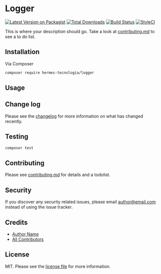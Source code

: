 # Logger

[![Latest Version on Packagist][ico-version]][link-packagist]
[![Total Downloads][ico-downloads]][link-downloads]
[![Build Status][ico-travis]][link-travis]
[![StyleCI][ico-styleci]][link-styleci]

This is where your description should go. Take a look at [contributing.md](contributing.md) to see a to do list.

## Installation

Via Composer

```bash
composer require hermes-tecnologia/logger
```

## Usage

## Change log

Please see the [changelog](changelog.md) for more information on what has changed recently.

## Testing

```bash
composer test
```

## Contributing

Please see [contributing.md](contributing.md) for details and a todolist.

## Security

If you discover any security related issues, please email author@email.com instead of using the issue tracker.

## Credits

- [Author Name][link-author]
- [All Contributors][link-contributors]

## License

MIT. Please see the [license file](license.md) for more information.

[ico-version]: https://img.shields.io/packagist/v/hermes-tecnologia/logger.svg?style=flat-square
[ico-downloads]: https://img.shields.io/packagist/dt/hermes-tecnologia/logger.svg?style=flat-square
[ico-travis]: https://img.shields.io/travis/hermes-tecnologia/logger/master.svg?style=flat-square
[ico-styleci]: https://styleci.io/repos/12345678/shield

[link-packagist]: https://packagist.org/packages/hermes-tecnologia/logger
[link-downloads]: https://packagist.org/packages/hermes-tecnologia/logger
[link-travis]: https://travis-ci.org/hermes-tecnologia/logger
[link-styleci]: https://styleci.io/repos/12345678
[link-author]: https://github.com/hermes-tecnologia
[link-contributors]: ../../contributors
